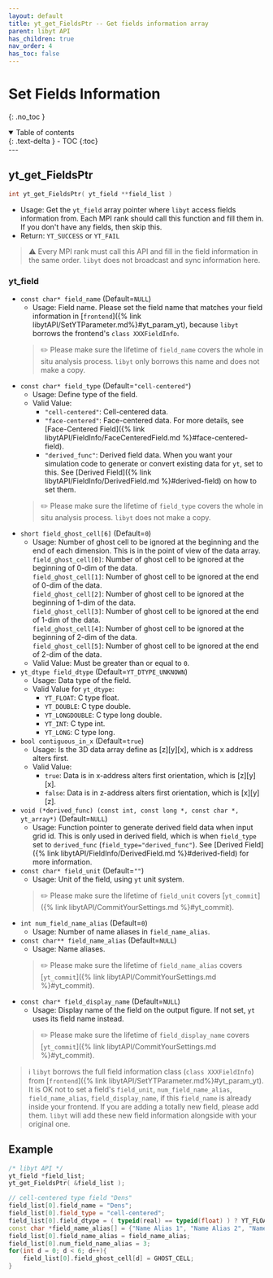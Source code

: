 ```yaml
---
layout: default
title: yt_get_FieldsPtr -- Get fields information array
parent: libyt API
has_children: true
nav_order: 4
has_toc: false
---
```

# Set Fields Information
{: .no_toc }
<details open markdown="block">
  <summary>
    Table of contents
  </summary>
  {: .text-delta }
- TOC
{:toc}
</details>
---

## yt\_get\_FieldsPtr
```cpp
int yt_get_FieldsPtr( yt_field **field_list )
```
- Usage: Get the `yt_field` array pointer where `libyt` access fields information from. Each MPI rank should call this function and fill them in. If you don't have any fields, then skip this.
- Return: `YT_SUCCESS` or `YT_FAIL`

> :warning: Every MPI rank must call this API and fill in the field information in the same order. `libyt` does not broadcast and sync information here.

### yt_field
- `const char* field_name` (Default=`NULL`)
  - Usage: Field name. Please set the field name that matches your field information in [`frontend`]({% link libytAPI/SetYTParameter.md%}#yt_param_yt), because `libyt` borrows the frontend's `class XXXFieldInfo`.
  > :pencil2: Please make sure the lifetime of `field_name` covers the whole in situ analysis process. `libyt` only borrows this name and does not make a copy.
- `const char* field_type` (Default=`"cell-centered"`)
  - Usage: Define type of the field.
  - Valid Value:
    - `"cell-centered"`: Cell-centered data.
    - `"face-centered"`: Face-centered data. For more details, see [Face-Centered Field]({% link libytAPI/FieldInfo/FaceCenteredField.md %}#face-centered-field).
    - `"derived_func"`: Derived field data. When you want your simulation code to generate or convert existing data for `yt`, set to this. See [Derived Field]({% link libytAPI/FieldInfo/DerivedField.md %}#derived-field) on how to set them.
  > :pencil2: Please make sure the lifetime of `field_type` covers the whole in situ analysis process. `libyt` does not make a copy.
- `short field_ghost_cell[6]` (Default=`0`)
  - Usage: Number of ghost cell to be ignored at the beginning and the end of each dimension. This is in the point of view of the data array. <br>
    `field_ghost_cell[0]`: Number of ghost cell to be ignored at the beginning of 0-dim of the data.<br>
    `field_ghost_cell[1]`: Number of ghost cell to be ignored at the end of 0-dim of the data.<br>
    `field_ghost_cell[2]`: Number of ghost cell to be ignored at the beginning of 1-dim of the data.<br>
    `field_ghost_cell[3]`: Number of ghost cell to be ignored at the end of 1-dim of the data.<br>
    `field_ghost_cell[4]`: Number of ghost cell to be ignored at the beginning of 2-dim of the data.<br>
    `field_ghost_cell[5]`: Number of ghost cell to be ignored at the end of 2-dim of the data.<br>
  - Valid Value: Must be greater than or equal to `0`.
- `yt_dtype field_dtype` (Default=`YT_DTYPE_UNKNOWN`)
  - Usage: Data type of the field.
  - Valid Value for `yt_dtype`: 
    - `YT_FLOAT`: C type float.
    - `YT_DOUBLE`: C type double.
    - `YT_LONGDOUBLE`: C type long double.
    - `YT_INT`: C type int.
    - `YT_LONG`: C type long.
- `bool contiguous_in_x` (Default=`true`)
  - Usage: Is the 3D data array define as [z][y][x], which is x address alters first.
  - Valid Value:
    - `true`: Data is in x-address alters first orientation, which is [z][y][x].
    - `false`: Data is in z-address alters first orientation, which is [x][y][z].
- `void (*derived_func) (const int, const long *, const char *, yt_array*)` (Default=`NULL`)
  - Usage: Function pointer to generate derived field data when input grid id. This is only used in derived field, which is when `field_type` set to `derived_func` (`field_type="derived_func"`). See [Derived Field]({% link libytAPI/FieldInfo/DerivedField.md %}#derived-field) for more information.
- `const char* field_unit` (Default=`""`)
  - Usage: Unit of the field, using `yt` unit system.
  > :pencil2: Please make sure the lifetime of `field_unit` covers [`yt_commit`]({% link libytAPI/CommitYourSettings.md %}#yt_commit).
- `int num_field_name_alias` (Default=`0`)
  - Usage: Number of name aliases in `field_name_alias`.
- `const char** field_name_alias` (Default=`NULL`)
  - Usage: Name aliases.
  > :pencil2: Please make sure the lifetime of `field_name_alias` covers [`yt_commit`]({% link libytAPI/CommitYourSettings.md %}#yt_commit).
- `const char* field_display_name` (Default=`NULL`)
  - Usage: Display name of the field on the output figure. If not set, `yt` uses its field name instead.
  > :pencil2: Please make sure the lifetime of `field_display_name` covers [`yt_commit`]({% link libytAPI/CommitYourSettings.md %}#yt_commit).

> :information_source: `libyt` borrows the full field information class (`class XXXFieldInfo`) from [`frontend`]({% link libytAPI/SetYTParameter.md%}#yt_param_yt). It is OK not to set a field's `field_unit`, `num_field_name_alias`, `field_name_alias`, `field_display_name`, if this `field_name` is already inside your frontend.
> If you are adding a totally new field, please add them. `libyt` will add these new field information alongside with your original one.

## Example
```cpp
/* libyt API */  
yt_field *field_list;
yt_get_FieldsPtr( &field_list );

// cell-centered type field "Dens" 
field_list[0].field_name = "Dens";  
field_list[0].field_type = "cell-centered";  
field_list[0].field_dtype = ( typeid(real) == typeid(float) ) ? YT_FLOAT : YT_DOUBLE;  
const char *field_name_alias[] = {"Name Alias 1", "Name Alias 2", "Name Alias 3"};  
field_list[0].field_name_alias = field_name_alias;  
field_list[0].num_field_name_alias = 3;  
for(int d = 0; d < 6; d++){
    field_list[0].field_ghost_cell[d] = GHOST_CELL;  
}
```
